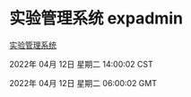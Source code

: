 # 实验管理系统 expadmin
[实验管理系统](http://59.174.26.18:56808/expadmin-782313d2-e1b1-4ea7-932e-3a55e6a1a4d0/)

2022年 04月 12日 星期二 14:00:02 CST

2022年 04月 12日 星期二 06:00:02 GMT

